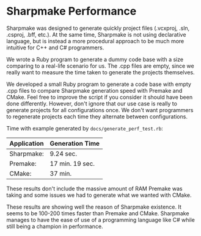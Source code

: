 # Sharpmake Performance

Sharpmake was designed to generate quickly project files (.vcxproj, .sln,
.csproj, .bff, etc.).  At the same time, Sharpmake is not using declarative
language, but is instead a more procedural approach to be much more intuitive
for C++ and C# programmers.

We wrote a Ruby program to generate a dummy code base with a size comparing to
a real-life scenario for us.  The .cpp files are empty, since we really want to
measure the time taken to generate the projects themselves.  

We developed a small Ruby program to generate a code base with empty .cpp files
to compare Sharpmake generation speed with Premake and CMake.  Feel free to
improve the script if you consider it should have been done differently.
However, don't ignore that our use case is really to generate projects for all
configurations once.  We don't want programmers to regenerate projects each
time they alternate between configurations.

Time with example generated by `docs/generate_perf_test.rb`:

| Application | Generation Time |
|-------------|-----------------|
| Sharpmake:  |      9.24 sec.  |
| Premake:    | 17 min. 19 sec. |
| CMake:      |         37 min. |

These results don't include the massive amount of RAM Premake was taking and
some issues we had to generate what we wanted with CMake.

These results are showing well the reason of Sharpmake existence.  It seems to
be 100-200 times faster than Premake and CMake.  Sharpmake manages to have the
ease of use of a programming language like C# while still being a champion in
performance.
